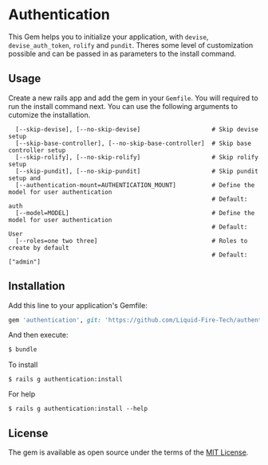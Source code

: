 # Authentication
This Gem helps you to initialize your application, with `devise`, `devise_auth_token`, `rolify` and `pundit`. Theres some level of customization possible and can be passed in as parameters to the install command.

## Usage
Create a new rails app and add the gem in your `Gemfile`. You will required to run the install command next. You can use the following arguments to cutomize the installation.

```
  [--skip-devise], [--no-skip-devise]                    # Skip devise setup
  [--skip-base-controller], [--no-skip-base-controller]  # Skip base controller setup
  [--skip-rolify], [--no-skip-rolify]                    # Skip rolify setup
  [--skip-pundit], [--no-skip-pundit]                    # Skip pundit setup and 
  [--authentication-mount=AUTHENTICATION_MOUNT]          # Define the model for user authentication
                                                         # Default: auth
  [--model=MODEL]                                        # Define the model for user authentication
                                                         # Default: User
  [--roles=one two three]                                # Roles to create by default
                                                         # Default: ["admin"]

```

## Installation
Add this line to your application's Gemfile:

```ruby
gem 'authentication', git: 'https://github.com/Liquid-Fire-Tech/authentication.git', tag: '0.1.1'
```

And then execute:
```bash
$ bundle
```

To install
```
$ rails g authentication:install
```

For help
```
$ rails g authentication:install --help
```

## License
The gem is available as open source under the terms of the [MIT License](https://opensource.org/licenses/MIT).

